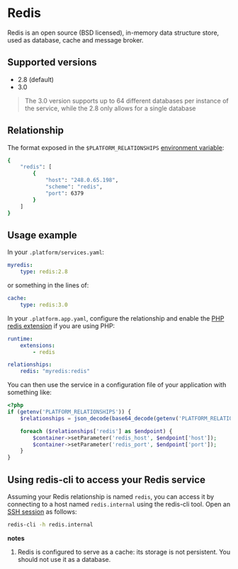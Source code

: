 # Redis

Redis is an open source (BSD licensed), in-memory data structure store, used as database, cache and message broker. 
## Supported versions

* 2.8 (default)
* 3.0

> The 3.0 version supports up to 64 different databases per instance of the service, while the 2.8 only allows for a single database

## Relationship

The format exposed in the ``$PLATFORM_RELATIONSHIPS`` [environment variable](reference/environment-variables.md):

```bash
{
    "redis": [
        {
            "host": "248.0.65.198",
            "scheme": "redis",
            "port": 6379
        }
    ]
}
```

## Usage example

In your ``.platform/services.yaml``:

```yaml
myredis:
    type: redis:2.8
```

or something in the lines of:

```yaml
cache:
    type: redis:3.0
```

In your ``.platform.app.yaml``, configure the relationship and enable the [PHP redis extension](user_guide/reference/toolstacks/php/index.html#php-extensions.md) if you are using PHP:

```yaml
runtime:
    extensions:
        - redis

relationships:
    redis: "myredis:redis"
```

You can then use the service in a configuration file of your application with something like:

```php
<?php
if (getenv('PLATFORM_RELATIONSHIPS')) {
    $relationships = json_decode(base64_decode(getenv('PLATFORM_RELATIONSHIPS')), true);

    foreach ($relationships['redis'] as $endpoint) {
        $container->setParameter('redis_host', $endpoint['host']);
        $container->setParameter('redis_port', $endpoint['port']);
    }
}
```

## Using redis-cli to access your Redis service

Assuming your Redis relationship is named `redis`, you can access it by
connecting to a host named `redis.internal` using the redis-cli tool. Open an [SSH session](/user_guide/using/use-SSH.html) as follows:
```bash
redis-cli -h redis.internal
```

**notes**
1. Redis is configured to serve as a cache: its storage is not persistent. You should not use it as a database.
